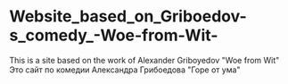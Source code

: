 # Website_based_on_Griboedov-s_comedy_-Woe-from-Wit-
This is a site based on the work of Alexander Griboyedov "Woe from Wit" Это сайт по комедии Александра Грибоедова "Горе от ума"
